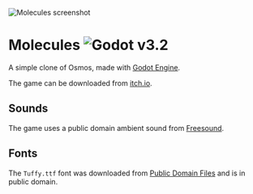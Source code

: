 ![Molecules screenshot](https://user-images.githubusercontent.com/36821133/103091488-9d665c00-45f4-11eb-8d76-23d972195245.gif)

# Molecules ![Godot v3.2](https://img.shields.io/badge/godot-v3.2-%23478cbf)

A simple clone of Osmos, made with [Godot Engine](https://github.com/godotengine/godot).

The game can be downloaded from [itch.io](https://miskatonicstudio.itch.io/molecules).

## Sounds

The game uses a public domain ambient sound from [Freesound](https://freesound.org/people/PhonZz/sounds/263467/).

## Fonts

The `Tuffy.ttf` font was downloaded from [Public Domain Files](http://www.publicdomainfiles.com/show_file.php?id=13486218041168) and is in public domain.
